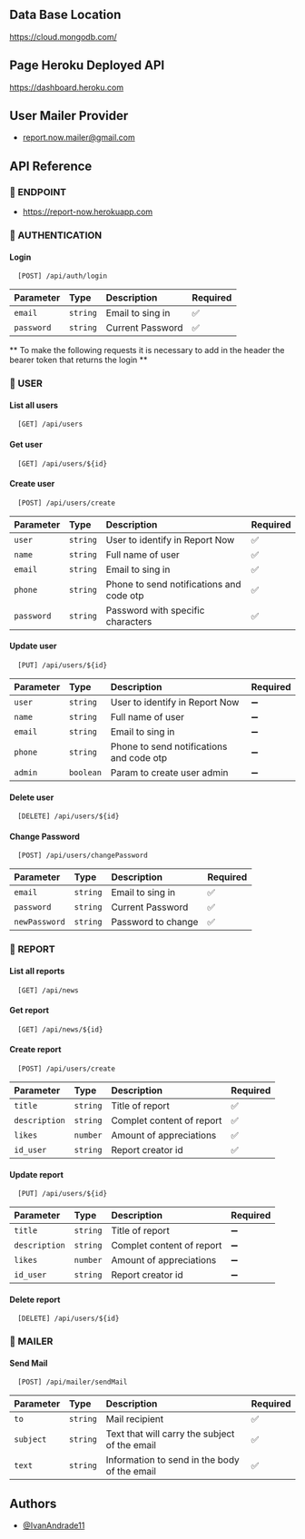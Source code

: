 ## Data Base Location
https://cloud.mongodb.com/

## Page Heroku Deployed API 
https://dashboard.heroku.com

## User Mailer Provider
* report.now.mailer@gmail.com

## API Reference

### :rocket: ENDPOINT
* https://report-now.herokuapp.com

### :robot: AUTHENTICATION

#### Login

```http
  [POST] /api/auth/login
```

| Parameter | Type     | Description                       | Required           |
| :-------- | :------- | :-------------------------------- | :----------------- |
| `email`   | `string` | Email to sing in | :white_check_mark: |
| `password` | `string` | Current Password | :white_check_mark: |

** To make the following requests it is necessary to add in the header the bearer token that returns the login **
### :busts_in_silhouette: USER

#### List all users

```http
  [GET] /api/users
```

#### Get user

```http
  [GET] /api/users/${id}
```

#### Create user

```http
  [POST] /api/users/create
```

| Parameter | Type     | Description                       | Required           |
| :-------- | :------- | :-------------------------------- | :----------------- |
| `user`    | `string` | User to identify in Report Now | :white_check_mark: |
| `name`    | `string` | Full name of user | :white_check_mark: |
| `email`   | `string` | Email to sing in | :white_check_mark: |
| `phone`   | `string` | Phone to send notifications and code otp | :white_check_mark: |
| `password`| `string` | Password with specific characters | :white_check_mark: |

#### Update user

```http
  [PUT] /api/users/${id}
```

| Parameter | Type     | Description                       | Required           |
| :-------- | :------- | :-------------------------------- | :----------------- |
| `user`    | `string` | User to identify in Report Now | :heavy_minus_sign: |
| `name`    | `string` | Full name of user | :heavy_minus_sign: |
| `email`   | `string` | Email to sing in | :heavy_minus_sign: |
| `phone`   | `string` | Phone to send notifications and code otp | :heavy_minus_sign: |
| `admin`   | `boolean`| Param to create user admin |:heavy_minus_sign: |

#### Delete user

```http
  [DELETE] /api/users/${id}
```

#### Change Password

```http
  [POST] /api/users/changePassword
```

| Parameter | Type     | Description                       | Required           |
| :-------- | :------- | :-------------------------------- | :----------------- |
| `email`   | `string` | Email to sing in | :white_check_mark: |
| `password` | `string` | Current Password | :white_check_mark: |
| `newPassword` | `string` | Password to change | :white_check_mark: |

### :pencil: REPORT

#### List all reports

```http
  [GET] /api/news
```

#### Get report

```http
  [GET] /api/news/${id}
```

#### Create report

```http
  [POST] /api/users/create
```

| Parameter | Type     | Description                       | Required           |
| :-------- | :------- | :-------------------------------- | :----------------- |
| `title`   | `string` | Title of report | :white_check_mark: |
| `description`    | `string` | Complet content of report | :white_check_mark: |
| `likes`   | `number` | Amount of appreciations | :white_check_mark: |
| `id_user`   | `string` | Report creator id | :white_check_mark: |

#### Update report

```http
  [PUT] /api/users/${id}
```

| Parameter | Type     | Description                       | Required           |
| :-------- | :------- | :-------------------------------- | :----------------- |
| `title`   | `string` | Title of report | :heavy_minus_sign: |
| `description`    | `string` | Complet content of report | :heavy_minus_sign: |
| `likes`   | `number` | Amount of appreciations | :heavy_minus_sign: |
| `id_user`   | `string` | Report creator id | :heavy_minus_sign: |

#### Delete report

```http
  [DELETE] /api/users/${id}
```

### :page_facing_up: MAILER

#### Send Mail

```http
  [POST] /api/mailer/sendMail
```

| Parameter | Type     | Description                       | Required           |
| :-------- | :------- | :-------------------------------- | :----------------- |
| `to`   | `string` | Mail recipient | :white_check_mark: |
| `subject`    | `string` | Text that will carry the subject of the email | :white_check_mark: |
| `text`   | `string` | Information to send in the body of the email | :white_check_mark: |

## Authors

- [@IvanAndrade11](https://github.com/IvanAndrade11)

